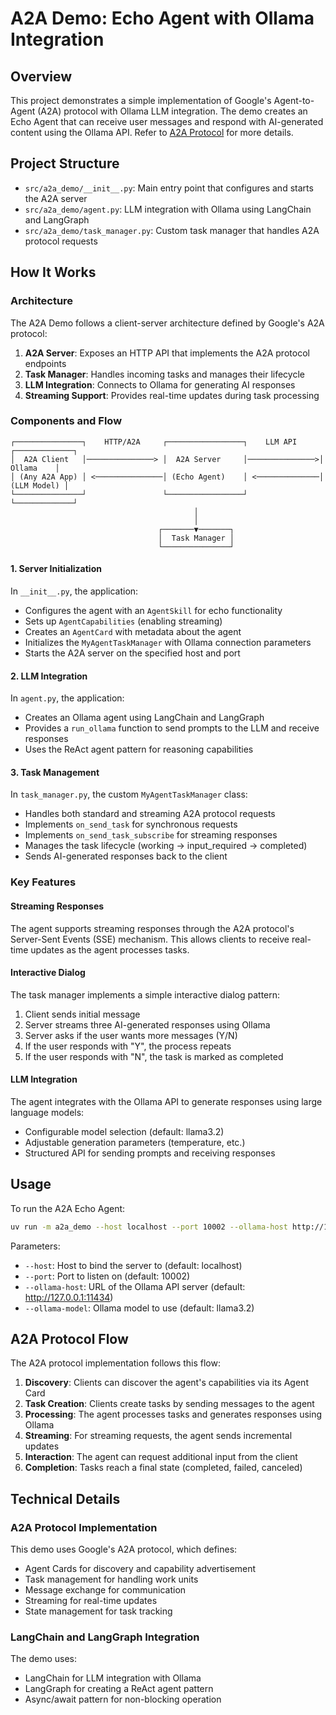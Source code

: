 # A2A Demo: Echo Agent with Ollama Integration

## Overview

This project demonstrates a simple implementation of Google's Agent-to-Agent (A2A) protocol with Ollama LLM integration. The demo creates an Echo Agent that can receive user messages and respond with AI-generated content using the Ollama API. Refer to [A2A Protocol](https://google.github.io/A2A/tutorials/python/1-introduction/) for more details.

## Project Structure

- `src/a2a_demo/__init__.py`: Main entry point that configures and starts the A2A server
- `src/a2a_demo/agent.py`: LLM integration with Ollama using LangChain and LangGraph
- `src/a2a_demo/task_manager.py`: Custom task manager that handles A2A protocol requests

## How It Works

### Architecture

The A2A Demo follows a client-server architecture defined by Google's A2A protocol:

1. **A2A Server**: Exposes an HTTP API that implements the A2A protocol endpoints
2. **Task Manager**: Handles incoming tasks and manages their lifecycle
3. **LLM Integration**: Connects to Ollama for generating AI responses
4. **Streaming Support**: Provides real-time updates during task processing

### Components and Flow

```
┌───────────────┐    HTTP/A2A     ┌─────────────────┐    LLM API     ┌─────────────┐
│  A2A Client   │───────────────> │  A2A Server     │───────────────>│   Ollama    │
│ (Any A2A App) │ <───────────────│ (Echo Agent)    │ <──────────────│ (LLM Model) │
└───────────────┘                 └─────────────────┘                └─────────────┘
                                         │
                                         │
                                 ┌───────▼───────┐
                                 │  Task Manager │
                                 └───────────────┘
```

#### 1. Server Initialization

In `__init__.py`, the application:

- Configures the agent with an `AgentSkill` for echo functionality
- Sets up `AgentCapabilities` (enabling streaming)
- Creates an `AgentCard` with metadata about the agent
- Initializes the `MyAgentTaskManager` with Ollama connection parameters
- Starts the A2A server on the specified host and port

#### 2. LLM Integration

In `agent.py`, the application:

- Creates an Ollama agent using LangChain and LangGraph
- Provides a `run_ollama` function to send prompts to the LLM and receive responses
- Uses the ReAct agent pattern for reasoning capabilities

#### 3. Task Management

In `task_manager.py`, the custom `MyAgentTaskManager` class:

- Handles both standard and streaming A2A protocol requests
- Implements `on_send_task` for synchronous requests
- Implements `on_send_task_subscribe` for streaming responses
- Manages the task lifecycle (working -> input_required -> completed)
- Sends AI-generated responses back to the client

### Key Features

#### Streaming Responses

The agent supports streaming responses through the A2A protocol's Server-Sent Events (SSE) mechanism. This allows clients to receive real-time updates as the agent processes tasks.

#### Interactive Dialog

The task manager implements a simple interactive dialog pattern:

1. Client sends initial message
2. Server streams three AI-generated responses using Ollama
3. Server asks if the user wants more messages (Y/N)
4. If the user responds with "Y", the process repeats
5. If the user responds with "N", the task is marked as completed

#### LLM Integration

The agent integrates with the Ollama API to generate responses using large language models:

- Configurable model selection (default: llama3.2)
- Adjustable generation parameters (temperature, etc.)
- Structured API for sending prompts and receiving responses

## Usage

To run the A2A Echo Agent:

```bash
uv run -m a2a_demo --host localhost --port 10002 --ollama-host http://127.0.0.1:11434 --ollama-model llama3.2
```

Parameters:

- `--host`: Host to bind the server to (default: localhost)
- `--port`: Port to listen on (default: 10002)
- `--ollama-host`: URL of the Ollama API server (default: http://127.0.0.1:11434)
- `--ollama-model`: Ollama model to use (default: llama3.2)

## A2A Protocol Flow

The A2A protocol implementation follows this flow:

1. **Discovery**: Clients can discover the agent's capabilities via its Agent Card
2. **Task Creation**: Clients create tasks by sending messages to the agent
3. **Processing**: The agent processes tasks and generates responses using Ollama
4. **Streaming**: For streaming requests, the agent sends incremental updates
5. **Interaction**: The agent can request additional input from the client
6. **Completion**: Tasks reach a final state (completed, failed, canceled)

## Technical Details

### A2A Protocol Implementation

This demo uses Google's A2A protocol, which defines:

- Agent Cards for discovery and capability advertisement
- Task management for handling work units
- Message exchange for communication
- Streaming for real-time updates
- State management for task tracking

### LangChain and LangGraph Integration

The demo uses:

- LangChain for LLM integration with Ollama
- LangGraph for creating a ReAct agent pattern
- Async/await pattern for non-blocking operation
